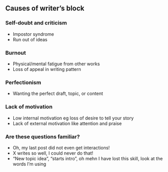 ## Causes of writer’s block

### Self-doubt and criticism

- Impostor syndrome
- Run out of ideas

### Burnout

- Physical/mental fatigue from other works
- Loss of appeal in writing pattern

### Perfectionism

- Wanting the perfect draft, topic, or content

### Lack of motivation

- Low internal motivation eg loss of desire to tell your story
- Lack of external motivation like attention and praise

### Are these questions familiar?

- Oh, my last post did not even get interactions!
- X writes so well, I could never do that!
- “New topic idea”, “starts intro”, oh mehn I have lost this skill, look at the words I’m using
